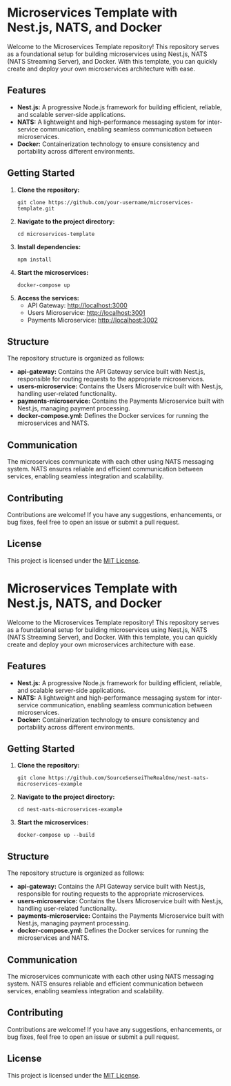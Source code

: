 <!DOCTYPE html>
<html lang="en">
<head>
    <meta charset="UTF-8">
    <meta name="viewport" content="width=device-width, initial-scale=1.0">
    <title>Microservices Template with Nest.js, NATS, and Docker</title>
</head>
<body>
    <h1>Microservices Template with Nest.js, NATS, and Docker</h1>
    <p>Welcome to the Microservices Template repository! This repository serves as a foundational setup for building microservices using Nest.js, NATS (NATS Streaming Server), and Docker. With this template, you can quickly create and deploy your own microservices architecture with ease.</p>
    <h2>Features</h2>
    <ul>
        <li><strong>Nest.js:</strong> A progressive Node.js framework for building efficient, reliable, and scalable server-side applications.</li>
        <li><strong>NATS:</strong> A lightweight and high-performance messaging system for inter-service communication, enabling seamless communication between microservices.</li>
        <li><strong>Docker:</strong> Containerization technology to ensure consistency and portability across different environments.</li>
    </ul>
    <h2>Getting Started</h2>
    <ol>
        <li><strong>Clone the repository:</strong>
            <pre><code>git clone https://github.com/your-username/microservices-template.git</code></pre></li>
        <li><strong>Navigate to the project directory:</strong>
            <pre><code>cd microservices-template</code></pre></li>
        <li><strong>Install dependencies:</strong>
            <pre><code>npm install</code></pre></li>
        <li><strong>Start the microservices:</strong>
            <pre><code>docker-compose up</code></pre></li>
        <li><strong>Access the services:</strong>
            <ul>
                <li>API Gateway: <a href="http://localhost:3000">http://localhost:3000</a></li>
                <li>Users Microservice: <a href="http://localhost:3001">http://localhost:3001</a></li>
                <li>Payments Microservice: <a href="http://localhost:3002">http://localhost:3002</a></li>
            </ul>
        </li>
    </ol>
    <h2>Structure</h2>
    <p>The repository structure is organized as follows:</p>
    <ul>
        <li><strong>api-gateway:</strong> Contains the API Gateway service built with Nest.js, responsible for routing requests to the appropriate microservices.</li>
        <li><strong>users-microservice:</strong> Contains the Users Microservice built with Nest.js, handling user-related functionality.</li>
        <li><strong>payments-microservice:</strong> Contains the Payments Microservice built with Nest.js, managing payment processing.</li>
        <li><strong>docker-compose.yml:</strong> Defines the Docker services for running the microservices and NATS.</li>
    </ul>
    <h2>Communication</h2>
    <p>The microservices communicate with each other using NATS messaging system. NATS ensures reliable and efficient communication between services, enabling seamless integration and scalability.</p>
    <h2>Contributing</h2>
    <p>Contributions are welcome! If you have any suggestions, enhancements, or bug fixes, feel free to open an issue or submit a pull request.</p>
    <h2>License</h2>
    <p>This project is licensed under the <a href="LICENSE">MIT License</a>.</p>
</body>
</html>
<!DOCTYPE html>
<html lang="en">
<head>
    <meta charset="UTF-8">
    <meta name="viewport" content="width=device-width, initial-scale=1.0">
    <title>Microservices Template with Nest.js, NATS, and Docker</title>
</head>
<body>
    <h1>Microservices Template with Nest.js, NATS, and Docker</h1>
    <p>Welcome to the Microservices Template repository! This repository serves as a foundational setup for building microservices using Nest.js, NATS (NATS Streaming Server), and Docker. With this template, you can quickly create and deploy your own microservices architecture with ease.</p>
    <h2>Features</h2>
    <ul>
        <li><strong>Nest.js:</strong> A progressive Node.js framework for building efficient, reliable, and scalable server-side applications.</li>
        <li><strong>NATS:</strong> A lightweight and high-performance messaging system for inter-service communication, enabling seamless communication between microservices.</li>
        <li><strong>Docker:</strong> Containerization technology to ensure consistency and portability across different environments.</li>
    </ul>
    <h2>Getting Started</h2>
    <ol>
        <li><strong>Clone the repository:</strong>
            <pre><code>git clone https://github.com/SourceSenseiTheRealOne/nest-nats-microservices-example</code></pre></li>
        <li><strong>Navigate to the project directory:</strong>
            <pre><code>cd nest-nats-microservices-example</code></pre></li>
        <li><strong>Start the microservices:</strong>
            <pre><code>docker-compose up --build</code></pre></li>
    </ol>
    <h2>Structure</h2>
    <p>The repository structure is organized as follows:</p>
    <ul>
        <li><strong>api-gateway:</strong> Contains the API Gateway service built with Nest.js, responsible for routing requests to the appropriate microservices.</li>
        <li><strong>users-microservice:</strong> Contains the Users Microservice built with Nest.js, handling user-related functionality.</li>
        <li><strong>payments-microservice:</strong> Contains the Payments Microservice built with Nest.js, managing payment processing.</li>
        <li><strong>docker-compose.yml:</strong> Defines the Docker services for running the microservices and NATS.</li>
    </ul>
    <h2>Communication</h2>
    <p>The microservices communicate with each other using NATS messaging system. NATS ensures reliable and efficient communication between services, enabling seamless integration and scalability.</p>
    <h2>Contributing</h2>
    <p>Contributions are welcome! If you have any suggestions, enhancements, or bug fixes, feel free to open an issue or submit a pull request.</p>
    <h2>License</h2>
    <p>This project is licensed under the <a href="LICENSE">MIT License</a>.</p>
</body>
</html>
